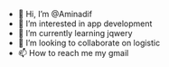 - 👋 Hi, I’m @Aminadif
- 👀 I’m interested in app development
- 🌱 I’m currently learning jqwery
- 💞️ I’m looking to collaborate on logistic 
- 📫 How to reach me my gmail

<!---
Aminadif/Aminadif is a ✨ special ✨ repository because its `README.md` (this file) appears on your GitHub profile.
You can click the Preview link to take a look at your changes.
--->

